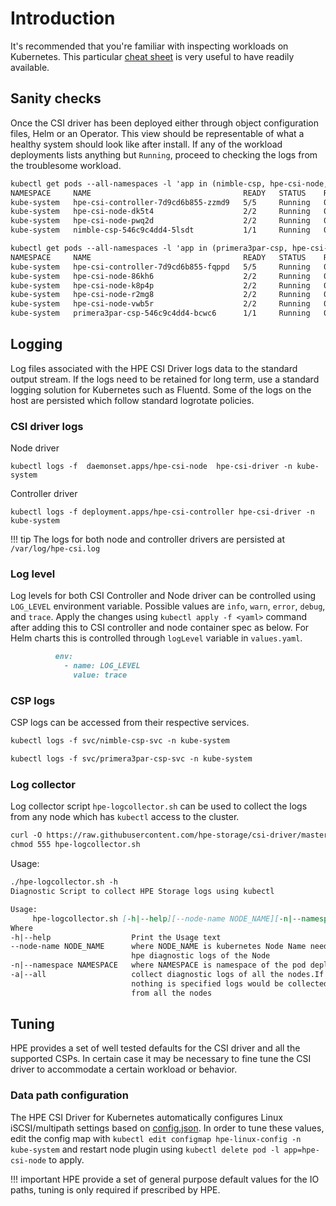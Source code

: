 # Introduction

It's recommended that you're familiar with inspecting workloads on Kubernetes. This particular [cheat sheet](https://kubernetes.io/docs/reference/kubectl/cheatsheet/#interacting-with-running-pods) is very useful to have readily available. 

## Sanity checks

Once the CSI driver has been deployed either through object configuration files, Helm or an Operator. This view should be representable of what a healthy system should look like after install. If any of the workload deployments lists anything but `Running`, proceed to checking the logs from the troublesome workload.

```markdown fct_label="HPE Nimble Storage"
kubectl get pods --all-namespaces -l 'app in (nimble-csp, hpe-csi-node, hpe-csi-controller)'
NAMESPACE     NAME                                  READY   STATUS    RESTARTS   AGE
kube-system   hpe-csi-controller-7d9cd6b855-zzmd9   5/5     Running   0          15s
kube-system   hpe-csi-node-dk5t4                    2/2     Running   0          15s
kube-system   hpe-csi-node-pwq2d                    2/2     Running   0          15s
kube-system   nimble-csp-546c9c4dd4-5lsdt           1/1     Running   0          15s
```

```markdown fct_label="HPE 3PAR and Primera"
kubectl get pods --all-namespaces -l 'app in (primera3par-csp, hpe-csi-node, hpe-csi-controller)'
NAMESPACE     NAME                                  READY   STATUS    RESTARTS   AGE
kube-system   hpe-csi-controller-7d9cd6b855-fqppd   5/5     Running   0          14s
kube-system   hpe-csi-node-86kh6                    2/2     Running   0          14s
kube-system   hpe-csi-node-k8p4p                    2/2     Running   0          14s
kube-system   hpe-csi-node-r2mg8                    2/2     Running   0          14s
kube-system   hpe-csi-node-vwb5r                    2/2     Running   0          14s
kube-system   primera3par-csp-546c9c4dd4-bcwc6      1/1     Running   0          14s
```

## Logging

Log files associated with the HPE CSI Driver logs data to the standard output stream. If the logs need to be retained for long term, use a standard logging solution for Kubernetes such as Fluentd. Some of the logs on the host are persisted which follow standard logrotate policies.

### CSI driver logs

Node driver
```
kubectl logs -f  daemonset.apps/hpe-csi-node  hpe-csi-driver -n kube-system
```
Controller driver
```
kubectl logs -f deployment.apps/hpe-csi-controller hpe-csi-driver -n kube-system
```

!!! tip
    The logs for both node and controller drivers are persisted at `/var/log/hpe-csi.log`

### Log level

Log levels for both CSI Controller and Node driver can be controlled using `LOG_LEVEL` environment variable. Possible values are `info`, `warn`, `error`, `debug`, and `trace`. Apply the changes using `kubectl apply -f <yaml>` command after adding this to CSI controller and node container spec as below. For Helm charts this is controlled through `logLevel` variable in `values.yaml`.

```markdown
          env:
            - name: LOG_LEVEL
              value: trace
```

### CSP logs

CSP logs can be accessed from their respective services.

```markdown fct_label="HPE Nimble Storage"
kubectl logs -f svc/nimble-csp-svc -n kube-system
```

```markdown fct_label="HPE 3PAR and Primera"
kubectl logs -f svc/primera3par-csp-svc -n kube-system
```

### Log collector

Log collector script `hpe-logcollector.sh` can be used to collect the logs from any node which has `kubectl` access to the cluster.

```markdown
curl -O https://raw.githubusercontent.com/hpe-storage/csi-driver/master/hpe-logcollector.sh
chmod 555 hpe-logcollector.sh
```

Usage:

```markdown
./hpe-logcollector.sh -h
Diagnostic Script to collect HPE Storage logs using kubectl

Usage:
     hpe-logcollector.sh [-h|--help][--node-name NODE_NAME][-n|--namespace NAMESPACE][-a|--all]
Where
-h|--help                  Print the Usage text
--node-name NODE_NAME      where NODE_NAME is kubernetes Node Name needed to collect the
                           hpe diagnostic logs of the Node
-n|--namespace NAMESPACE   where NAMESPACE is namespace of the pod deployment. default is kube-system
-a|--all                   collect diagnostic logs of all the nodes.If
                           nothing is specified logs would be collected
                           from all the nodes
```

## Tuning

HPE provides a set of well tested defaults for the CSI driver and all the supported CSPs. In certain case it may be necessary to fine tune the CSI driver to accommodate a certain workload or behavior. 

### Data path configuration

The HPE CSI Driver for Kubernetes automatically configures Linux iSCSI/multipath settings based on [config.json](https://raw.githubusercontent.com/hpe-storage/co-deployments/master/helm/charts/hpe-csi-driver/files/config.json). In order to tune these values, edit the config map with `kubectl edit configmap hpe-linux-config -n kube-system` and restart node plugin using `kubectl delete pod -l app=hpe-csi-node` to apply.

!!! important
    HPE provide a set of general purpose default values for the IO paths, tuning is only required if prescribed by HPE.

